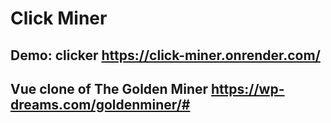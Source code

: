 # Click Miner 

## Demo: clicker https://click-miner.onrender.com/

## Vue clone of The Golden Miner https://wp-dreams.com/goldenminer/#